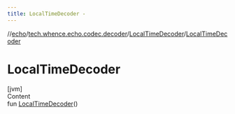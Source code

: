```yaml
---
title: LocalTimeDecoder -
---
```

//[echo](../../index.md)/[tech.whence.echo.codec.decoder](../index.md)/[LocalTimeDecoder](index.md)/[LocalTimeDecoder](-local-time-decoder.md)



# LocalTimeDecoder  
[jvm]  
Content  
fun [LocalTimeDecoder](-local-time-decoder.md)()  



